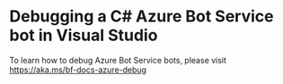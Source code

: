 # Debugging a C# Azure Bot Service bot in Visual Studio 

To learn how to debug Azure Bot Service bots, please 
visit https://aka.ms/bf-docs-azure-debug